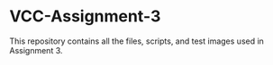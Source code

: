 # VCC-Assignment-3

This repository contains all the files, scripts, and test images used in Assignment 3.
